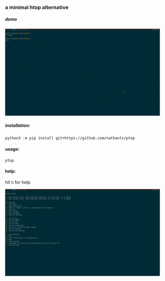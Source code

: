 ### a minimal htop alternative

##### demo
![demo](demo.gif)

##### installation:
`python3 -m pip install git+https://github.com/nathants/ptop`

#### usage:
`ptop`

#### help:
hit `h` for help

![help](help.png)

